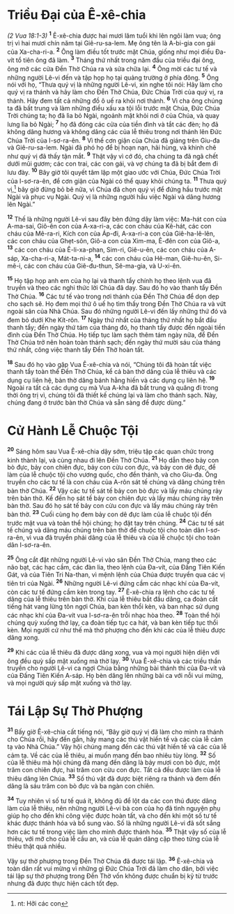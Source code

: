 # Triều Ðại của Ê-xê-chia
*(2 Vua 18:1-3)*
<sup><b>1</b></sup> Ê-xê-chia được hai mươi lăm tuổi khi lên ngôi làm vua; ông trị vì hai mươi chín năm tại Giê-ru-sa-lem. Mẹ ông tên là A-bi-gia con gái của Xa-cha-ri-a. <sup><b>2</b></sup> Ông làm điều tốt trước mặt Chúa, giống như mọi điều Ða-vít tổ tiên ông đã làm. <sup><b>3</b></sup> Tháng thứ nhất trong năm đầu của triều đại ông, ông mở các cửa Ðền Thờ Chúa ra và sửa chữa lại. <sup><b>4</b></sup> Ông mời các tư tế và những người Lê-vi đến và tập họp họ tại quảng trường ở phía đông. <sup><b>5</b></sup> Ông nói với họ, “Thưa quý vị là những người Lê-vi, xin nghe tôi nói: Hãy làm cho quý vị ra thánh và hãy làm cho Ðền Thờ Chúa, Ðức Chúa Trời của quý vị, ra thánh. Hãy đem tất cả những đồ ô uế ra khỏi nơi thánh. <sup><b>6</b></sup> Vì cha ông chúng ta đã bất trung và làm những điều xấu xa tội lỗi trước mặt Chúa, Ðức Chúa Trời chúng ta; họ đã lìa bỏ Ngài, ngoảnh mặt khỏi nơi ở của Chúa, và quay lưng lìa bỏ Ngài; <sup><b>7</b></sup> họ đã đóng các cửa của tiền đình và tắt các đèn; họ đã không dâng hương và không dâng các của lễ thiêu trong nơi thánh lên Ðức Chúa Trời của I-sơ-ra-ên. <sup><b>8</b></sup> Vì thế cơn giận của Chúa đã giáng trên Giu-đa và Giê-ru-sa-lem. Ngài đã phó họ để bị hoạn nạn, hãi hùng, và khinh chê như quý vị đã thấy tận mắt. <sup><b>9</b></sup> Thật vậy vì cớ đó, cha chúng ta đã ngã chết dưới mũi gươm; các con trai, các con gái, và vợ chúng ta đã bị bắt đem đi lưu đày. <sup><b>10</b></sup> Bây giờ tôi quyết tâm lập một giao ước với Chúa, Ðức Chúa Trời của I-sơ-ra-ên, để cơn giận của Ngài có thể quay khỏi chúng ta. <sup><b>11</b></sup> Thưa quý vị,[^1] bây giờ đừng bỏ bê nữa, vì Chúa đã chọn quý vị để đứng hầu trước mặt Ngài và phục vụ Ngài. Quý vị là những người hầu việc Ngài và dâng hương lên Ngài.”

<sup><b>12</b></sup> Thế là những người Lê-vi sau đây bèn đứng dậy làm việc: Ma-hát con của A-ma-sai, Giô-ên con của A-xa-ri-a, các con cháu của Kê-hát, các con cháu của Mê-ra-ri, Kích con của Áp-đi, A-xa-ri-a con của Giê-ha-lê-lên, các con cháu của Ghẹt-sôn, Giô-a con của Xim-ma, Ê-đên con của Giô-a, <sup><b>13</b></sup> các con cháu của Ê-li-xa-phan, Sim-ri, Giê-u-ên, các con cháu của A-sáp, Xa-cha-ri-a, Mát-ta-ni-a, <sup><b>14</b></sup> các con cháu của Hê-man, Giê-hu-ên, Si-mê-i, các con cháu của Giê-đu-thun, Sê-ma-gia, và U-xi-ên.

<sup><b>15</b></sup> Họ tập họp anh em của họ lại và thanh tẩy chính họ theo lệnh vua đã truyền và theo các nghi thức lời Chúa đã dạy. Sau đó họ vào thanh tẩy Ðền Thờ Chúa. <sup><b>16</b></sup> Các tư tế vào trong nơi thánh của Ðền Thờ Chúa để dọn dẹp cho sạch sẽ. Họ đem mọi thứ ô uế họ tìm thấy trong Ðền Thờ Chúa ra và vứt ngoài sân của Nhà Chúa. Sau đó những người Lê-vi đến lấy những thứ đó và đem bỏ dưới Khe Kít-rôn. <sup><b>17</b></sup> Ngày thứ nhất của tháng thứ nhất họ bắt đầu thanh tẩy; đến ngày thứ tám của tháng đó, họ thanh tẩy được đến ngoài tiền đình của Ðền Thờ Chúa. Họ tiếp tục làm sạch thêm tám ngày nữa, để Ðền Thờ Chúa trở nên hoàn toàn thánh sạch; đến ngày thứ mười sáu của tháng thứ nhất, công việc thanh tẩy Ðền Thờ hoàn tất.

<sup><b>18</b></sup> Sau đó họ vào gặp Vua Ê-xê-chia và nói, “Chúng tôi đã hoàn tất việc thanh tẩy toàn thể Ðền Thờ Chúa, kể cả bàn thờ dâng của lễ thiêu và các dụng cụ liên hệ, bàn thờ dâng bánh hằng hiến và các dụng cụ liên hệ. <sup><b>19</b></sup> Ngoài ra tất cả các dụng cụ mà Vua A-kha đã bất trung và quăng đi trong thời ông trị vì, chúng tôi đã thiết kế chúng lại và làm cho thánh sạch. Này, chúng đang ở trước bàn thờ Chúa và sẵn sàng để được dùng.”

# Cử Hành Lễ Chuộc Tội
<sup><b>20</b></sup> Sáng hôm sau Vua Ê-xê-chia dậy sớm, triệu tập các quan chức trong kinh thành lại, và cùng nhau đi lên Ðền Thờ Chúa. <sup><b>21</b></sup> Họ dẫn theo bảy con bò đực, bảy con chiên đực, bảy con cừu con đực, và bảy con dê đực, để làm của lễ chuộc tội cho vương quốc, cho đền thánh, và cho Giu-đa. Ông truyền cho các tư tế là con cháu của A-rôn sát tế chúng và dâng chúng trên bàn thờ Chúa. <sup><b>22</b></sup> Vậy các tư tế sát tế bảy con bò đực và lấy máu chúng rảy trên bàn thờ. Kế đến họ sát tế bảy con chiên đực và lấy máu chúng rảy trên bàn thờ. Sau đó họ sát tế bảy con cừu con đực và lấy máu chúng rảy trên bàn thờ. <sup><b>23</b></sup> Cuối cùng họ đem bảy con dê đực làm của lễ chuộc tội đến trước mặt vua và toàn thể hội chúng; họ đặt tay trên chúng. <sup><b>24</b></sup> Các tư tế sát tế chúng và dâng máu chúng trên bàn thờ để chuộc tội cho toàn dân I-sơ-ra-ên, vì vua đã truyền phải dâng của lễ thiêu và của lễ chuộc tội cho toàn dân I-sơ-ra-ên.

<sup><b>25</b></sup> Ông cắt đặt những người Lê-vi vào sân Ðền Thờ Chúa, mang theo các não bạt, các hạc cầm, các đàn lia, theo lệnh của Ða-vít, của Ðấng Tiên Kiến Gát, và của Tiên Tri Na-than, vì mệnh lệnh của Chúa được truyền qua các vị tiên tri của Ngài. <sup><b>26</b></sup> Những người Lê-vi đứng cầm các nhạc khí của Ða-vít, còn các tư tế đứng cầm kèn trong tay. <sup><b>27</b></sup> Ê-xê-chia ra lệnh cho các tư tế dâng của lễ thiêu trên bàn thờ. Khi của lễ thiêu bắt đầu dâng, ca đoàn cất tiếng hát vang lừng tôn ngợi Chúa, ban kèn thổi kèn, và ban nhạc sử dụng các nhạc khí của Ða-vít vua I-sơ-ra-ên trỗi nhạc hòa theo. <sup><b>28</b></sup> Toàn thể hội chúng quỳ xuống thờ lạy, ca đoàn tiếp tục ca hát, và ban kèn tiếp tục thổi kèn. Mọi người cứ như thế mà thờ phượng cho đến khi các của lễ thiêu được dâng xong.

<sup><b>29</b></sup> Khi các của lễ thiêu đã được dâng xong, vua và mọi người hiện diện với ông đều quỳ sấp mặt xuống mà thờ lạy. <sup><b>30</b></sup> Vua Ê-xê-chia và các triều thần truyền cho người Lê-vi ca ngợi Chúa bằng những bài thánh thi của Ða-vít và của Ðấng Tiên Kiến A-sáp. Họ bèn dâng lên những bài ca với nỗi vui mừng, và mọi người quỳ sấp mặt xuống và thờ lạy.

# Tái Lập Sự Thờ Phượng
<sup><b>31</b></sup> Bấy giờ Ê-xê-chia cất tiếng nói, “Bây giờ quý vị đã làm cho mình ra thánh cho Chúa rồi, hãy đến gần, hãy mang các thú vật hiến tế và các của lễ cảm tạ vào Nhà Chúa.” Vậy hội chúng mang đến các thú vật hiến tế và các của lễ cảm tạ. Về các của lễ thiêu, ai muốn mang đến bao nhiêu tùy lòng. <sup><b>32</b></sup> Số của lễ thiêu mà hội chúng đã mang đến dâng là bảy mươi con bò đực, một trăm con chiên đực, hai trăm con cừu con đực. Tất cả đều được làm của lễ thiêu dâng lên Chúa. <sup><b>33</b></sup> Số thú vật đã được biệt riêng ra thánh và đem đến dâng là sáu trăm con bò đực và ba ngàn con chiên.

<sup><b>34</b></sup> Tuy nhiên vì số tư tế quá ít, không đủ để lột da các con thú được dâng làm của lễ thiêu, nên những người Lê-vi bà con của họ đã tình nguyện phụ giúp họ cho đến khi công việc được hoàn tất, và cho đến khi một số tư tế khác được thánh hóa và bổ sung vào. Số là những người Lê-vi đã sốt sắng hơn các tư tế trong việc làm cho mình được thánh hóa. <sup><b>35</b></sup> Thật vậy số của lễ thiêu, với mỡ cho của lễ cầu an, và của lễ quán dâng cặp theo từng của lễ thiêu thật quá nhiều.

Vậy sự thờ phượng trong Ðền Thờ Chúa đã được tái lập. <sup><b>36</b></sup> Ê-xê-chia và toàn dân rất vui mừng vì những gì Ðức Chúa Trời đã làm cho dân, bởi việc tái lập sự thờ phượng trong Ðền Thờ vốn không được chuẩn bị kỹ từ trước nhưng đã được thực hiện cách tốt đẹp.

[^1]: nt: Hỡi các con
